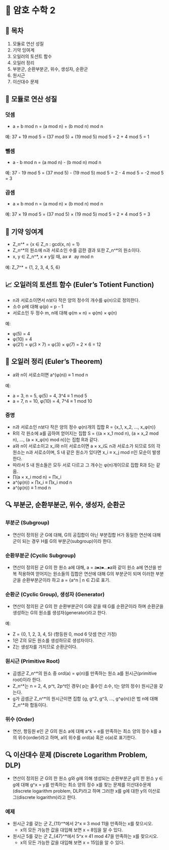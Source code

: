 # 📘 암호 수학 2

## 📑 목차
1. 모듈로 연산 성질
2. 기약 잉여계
3. 오일러의 토션트 함수
4. 오일러 정리
5. 부분군, 순환부분군, 위수, 생성자, 순환군
6. 원시근
7. 이산대수 문제

## 🔄 모듈로 연산 성질
### 덧셈
- a + b mod n = (a mod n) + (b mod n) mod n

예: 37 + 19 mod 5 = (37 mod 5) + (19 mod 5) mod 5 = 2 + 4 mod 5 = 1

### 뺄셈
- a - b mod n = (a mod n) - (b mod n) mod n

예: 37 - 19 mod 5 = (37 mod 5) - (19 mod 5) mod 5 = 2 - 4 mod 5 = -2 mod 5 = 3

### 곱셈
- a × b mod n = (a mod n) × (b mod n) mod n

예: 37 × 19 mod 5 = (37 mod 5) × (19 mod 5) mod 5 = 2 × 4 mod 5 = 3

## 🔢 기약 잉여계
- Z_n^* = {x ∈ Z_n : gcd(x, n) = 1}
- Z_n^*의 원소에 n과 서로소인 수를 곱한 결과 또한 Z_n^*의 원소이다.
- x, y ∈ Z_n^*, x ≠ y일 때, ax ≢ ay mod n

예: Z_7^* = {1, 2, 3, 4, 5, 6}

## 📈 오일러의 토션트 함수 (Euler’s Totient Function)
- n과 서로소이면서 n보다 작은 양의 정수의 개수를 φ(n)으로 정의한다.
- 소수 p에 대해 φ(p) = p - 1
- 서로소인 두 정수 m, n에 대해 φ(m × n) = φ(m) × φ(n)

예:
- φ(5) = 4
- φ(10) = 4
- φ(21) = φ(3 × 7) = φ(3) × φ(7) = 2 × 6 = 12

## 📜 오일러 정리 (Euler’s Theorem)
- a와 n이 서로소이면 a^(φ(n)) ≡ 1 mod n

예:
- a = 3, n = 5, φ(5) = 4, 3^4 ≡ 1 mod 5
- a = 7, n = 10, φ(10) = 4, 7^4 ≡ 1 mod 10

### 증명
- n과 서로소인 n보다 작은 양의 정수 φ(n)개의 집합 R = {x_1, x_2, ..., x_φ(n)}
- R의 각 원소에 a를 곱하여 얻어지는 집합 S = {(a × x_1 mod n), (a × x_2 mod n), ..., (a × x_φ(n) mod n)}는 집합 R과 같다.
- a와 n이 서로소이고 x_i와 n이 서로소이면 a × x_i도 n과 서로소가 되므로 S의 각 원소는 n과 서로소이며, S 내 같은 원소가 있다면 x_i ≡ x_j mod n인 모순이 발생한다.
- 따라서 S 내 원소들은 모두 서로 다르고 그 개수는 φ(n)개이므로 집합 R과 S는 같음.
- ∏(a × x_i mod n) = ∏x_i
- a^(φ(n)) × ∏x_i ≡ ∏x_i mod n
- a^(φ(n)) ≡ 1 mod n

## 🔍 부분군, 순환부분군, 위수, 생성자, 순환군
### 부분군 (Subgroup)
- 연산이 정의된 군 G에 대해, G의 공집합이 아닌 부분집합 H가 동일한 연산에 대해 군이 되는 경우 H를 G의 부분군(subgroup)이라 한다.

### 순환부분군 (Cyclic Subgroup)
- 연산이 정의된 군 G의 한 원소 a에 대해, a = a⦁a⦁...⦁a와 같이 원소 a에 연산을 반복 적용하여 얻어지는 원소들의 집합은 연산에 대해 G의 부분군이 되며 이러한 부분군을 순환부분군이라 하고 a = {a^n | n ∈ Z}로 표기.

### 순환군 (Cyclic Group), 생성자 (Generator)
- 연산이 정의된 군 G의 한 순환부분군이 G와 같을 때 G를 순환군이라 하며 순환군을 생성하는 G의 원소를 생성자(generator)라고 한다.

예:
- Z = {0, 1, 2, 3, 4, 5} (항등원 0, mod 6 덧셈 연산 가정)
- 1은 Z의 모든 원소를 생성하므로 생성자이다.
- Z는 생성자를 가지므로 순환군이다.

### 원시근 (Primitive Root)
- 곱셈군 Z_n^*의 원소 중 ord(a) = φ(n)를 만족하는 원소 a를 원시근(primitive root)이라 한다.
- Z_n^*는 n = 2, 4, p^t, 2p^t인 경우( p는 홀수인 소수, t는 양의 정수) 원시근을 갖는다.
- g가 곱셈군 Z_n^*의 원시근이면 집합 {g, g^2, g^3, ..., g^φ(n)}은 법 n에 대해 Z_n^*와 합동이다.

### 위수 (Order)
- 연산, 항등원 e인 군 G의 원소 a에 대해 a^k = e를 만족하는 최소 양의 정수 k를 a의 위수(order)라고 하며, a의 위수를 ord(a) 혹은 o(a)로 표기한다.

## 🔍 이산대수 문제 (Discrete Logarithm Problem, DLP)
- 연산이 정의된 군 G의 한 원소 g와 g에 의해 생성되는 순환부분군 g의 한 원소 y ∈ g에 대해 g^x = y를 만족하는 최소 양의 정수 x를 찾는 문제를 이산대수문제(discrete logarithm problem, DLP)라고 하며 그러한 x를 g에 대한 y의 이산로그(discrete logarithm)라고 한다.

### 예제
- 원시근 2를 갖는 군 Z_{11}^*에서 2^x ≡ 3 mod 11을 만족하는 x를 찾으시오.
  - x의 모든 가능한 값을 대입해 보면 x = 8임을 알 수 있다.
- 원시근 5를 갖는 군 Z_{47}^*에서 5^x ≡ 41 mod 47을 만족하는 x를 찾으시오.
  - x의 모든 가능한 값을 대입해 보면 x = 15임을 알 수 있다.
